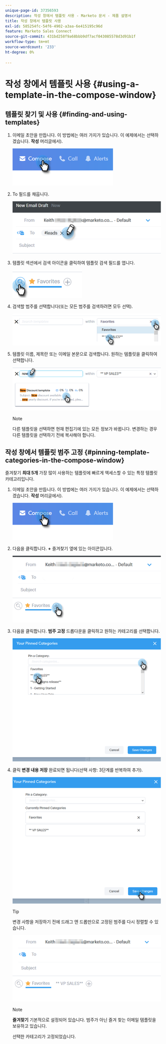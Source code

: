 ```yaml
---
unique-page-id: 37356593
description: 작성 창에서 템플릿 사용 - Marketo 문서 - 제품 설명서
title: 작성 창에서 템플릿 사용
exl-id: 585254fc-54f6-4902-a3aa-6e415195c96d
feature: Marketo Sales Connect
source-git-commit: 431bd258f9a68bbb9df7acf043085578d3d91b1f
workflow-type: tm+mt
source-wordcount: '233'
ht-degree: 0%

---
```


# 작성 창에서 템플릿 사용 {#using-a-template-in-the-compose-window}

## 템플릿 찾기 및 사용 {#finding-and-using-templates}

1. 이메일 초안을 만듭니다. 이 방법에는 여러 가지가 있습니다. 이 예제에서는 선택하겠습니다. **작성** 머리글에서).

   ![](assets/one-6.png)

1. To 필드를 채웁니다.

   ![](assets/searching-two.png)

1. 템플릿 섹션에서 검색 아이콘을 클릭하여 템플릿 검색 필드를 엽니다.

   ![](assets/searching-three.png)

1. 검색할 범주를 선택합니다(또는 모든 범주를 검색하려면 모두 선택).

   ![](assets/searching-four.png)

1. 템플릿 이름, 제목란 또는 이메일 본문으로 검색합니다. 원하는 템플릿을 클릭하여 선택합니다.

   ![](assets/searching-five.png)

   >[!NOTE]
   >
   >다른 템플릿을 선택하면 현재 편집기에 있는 모든 정보가 바뀝니다. 변경하는 경우 다른 템플릿을 선택하기 전에 복사해야 합니다.

## 작성 창에서 템플릿 범주 고정 {#pinning-template-categories-in-the-compose-window}

즐겨찾기 **최대 5개** 가장 많이 사용하는 템플릿에 빠르게 액세스할 수 있는 특정 템플릿 카테고리입니다.

1. 이메일 초안을 만듭니다. 이 방법에는 여러 가지가 있습니다. 이 예제에서는 선택하겠습니다. **작성** 머리글에서).

   ![](assets/one-6.png)

1. 다음을 클릭합니다. **+** 즐겨찾기 옆에 있는 아이콘입니다.

   ![](assets/pinning-two.png)

1. 다음을 클릭합니다. **범주 고정** 드롭다운을 클릭하고 원하는 카테고리를 선택합니다.

   ![](assets/pinning-three.png)

1. 클릭 **변경 내용 저장** 완료되면 됩니다(선택 사항: 3단계를 반복하여 추가).

   ![](assets/pinning-four.png)

   >[!TIP]
   >
   >변경 사항을 저장하기 전에 드래그 앤 드롭만으로 고정된 범주를 다시 정렬할 수 있습니다.

   ![](assets/pinning-five.png)

   >[!NOTE]
   >
   >**즐겨찾기** 기본적으로 설정되어 있습니다. 범주가 아닌 즐겨 찾는 이메일 템플릿을 보유하고 있습니다.

   선택한 카테고리가 고정되었습니다.
